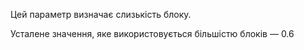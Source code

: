 Цей параметр визначає слизькість блоку.

Усталене значення, яке використовується більшістю блоків — 0.6